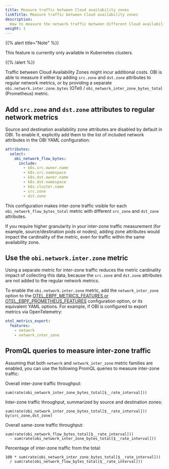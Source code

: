 ```yaml
---
title: Measure traffic between Cloud availability zones
linkTitle: Measure traffic between Cloud availability zones
description:
  How to measure the network traffic between different Cloud availability zones
weight: 1
---
```


{{% alert title="Note" %}}

This feature is currently only available in Kubernetes clusters.

{{% /alert %}}

Traffic between Cloud Availability Zones might incur additional costs. OBI is
able to measure it either by adding `src.zone` and `dst.zone` attributes to
regular network metrics, or by providing a separate
`obi.network.inter.zone.bytes` (OTel) / `obi_network_inter_zone_bytes_total`
(Prometheus) metric.

## Add `src.zone` and `dst.zone` attributes to regular network metrics

Source and destination availability zone attributes are disabled by default in
OBI. To enable it, explicitly add them to the list of included network
attributes in the OBI YAML configuration:

```yaml
attributes:
  select:
    obi_network_flow_bytes:
      include:
        - k8s.src.owner.name
        - k8s.src.namespace
        - k8s.dst.owner.name
        - k8s.dst.namespace
        - k8s.cluster.name
        - src.zone
        - dst.zone
```

This configuration makes inter-zone traffic visible for each
`obi_network_flow_bytes_total` metric with different `src_zone` and `dst_zone`
attributes.

If you require higher granularity in your inter-zone traffic measurement (for
example, source/destination pods or nodes), adding zone attributes would impact
the cardinality of the metric, even for traffic within the same availability
zone.

## Use the `obi.network.inter.zone` metric

Using a separate metric for inter-zone traffic reduces the metric cardinality
impact of collecting this data, because the `src.zone` and `dst.zone` attributes
are not added to the regular network metrics.

To enable the `obi.network.inter.zone` metric, add the `network_inter_zone`
option to the
[OTEL_EBPF_METRICS_FEATURES or OTEL_EBPF_PROMETHEUS_FEATURES](../../configure/export-data/)
configuration option, or its equivalent YAML options. For example, if OBI is
configured to export metrics via OpenTelemetry:

```yaml
otel_metrics_export:
  features:
    - network
    - network_inter_zone
```

## PromQL queries to measure inter-zone traffic

Assuming that both `network` and `network_inter_zone` metric families are
enabled, you can use the following PromQL queries to measure inter-zone traffic:

Overall inter-zone traffic throughput:

```promql
sum(rate(obi_network_inter_zone_bytes_total[$__rate_interval]))
```

Inter-zone traffic throughput, summarized by source and destination zones:

```promql
sum(rate(obi_network_inter_zone_bytes_total[$__rate_interval])) by(src_zone,dst_zone)
```

Overall same-zone traffic throughput:

```promql
sum(rate(obi_network_flow_bytes_total[$__rate_interval]))
  - sum(rate(obi_network_inter_zone_bytes_total[$__rate_interval]))
```

Percentage of inter-zone traffic from the total:

```promql
100 * sum(rate(obi_network_inter_zone_bytes_total[$__rate_interval]))
  / sum(rate(obi_network_flow_bytes_total[$__rate_interval]))
```
